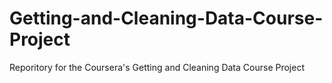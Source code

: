# Getting-and-Cleaning-Data-Course-Project
Reporitory for the Coursera's Getting and Cleaning Data Course Project 
